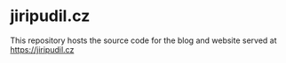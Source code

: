 # jiripudil.cz

This repository hosts the source code for the blog and website served at https://jiripudil.cz
